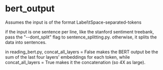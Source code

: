 # bert_output
Assumes the input is of the format
Label\tSpace-separated-tokens

if the input is one sentence per line, like the stanford sentiment treebank, pass the "--dont_split" flag to sentence_splitting.py. otherwise, it splits the data into sentences.

in reading_bert.py, concat_all_layers = False makes the BERT output be the sum of the last four layers' embeddings for each token, while concat_all_layers = True makes it the concatenation (so 4X as large). 
